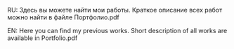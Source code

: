 RU: Здесь вы можете найти мои работы. Краткое описание всех работ можно найти в файле Портфолио.pdf

EN: Here you can find my previous works. Short description of all works are available in Portfolio.pdf
